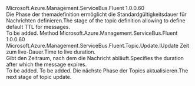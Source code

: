 <Type Name="IWithDefaultMessageTTL" FullName="Microsoft.Azure.Management.ServiceBus.Fluent.Topic.Update.IWithDefaultMessageTTL">
  <TypeSignature Language="C#" Value="public interface IWithDefaultMessageTTL" />
  <TypeSignature Language="ILAsm" Value=".class public interface auto ansi abstract IWithDefaultMessageTTL" />
  <TypeSignature Language="DocId" Value="T:Microsoft.Azure.Management.ServiceBus.Fluent.Topic.Update.IWithDefaultMessageTTL" />
  <TypeSignature Language="VB.NET" Value="Public Interface IWithDefaultMessageTTL" />
  <TypeSignature Language="F#" Value="type IWithDefaultMessageTTL = interface" />
  <AssemblyInfo>
    <AssemblyName>Microsoft.Azure.Management.ServiceBus.Fluent</AssemblyName>
    <AssemblyVersion>1.0.0.60</AssemblyVersion>
  </AssemblyInfo>
  <Interfaces />
  <Docs>
    <summary>
            <span data-ttu-id="9ed8e-101">Die Phase der themadefinition ermöglicht die Standardgültigkeitsdauer für Nachrichten definieren.</span><span class="sxs-lookup"><span data-stu-id="9ed8e-101">The stage of the topic definition allowing to define default TTL for messages.</span></span>
            </summary>
    <remarks>To be added.</remarks>
  </Docs>
  <Members>
    <Member MemberName="WithDefaultMessageTTL">
      <MemberSignature Language="C#" Value="public Microsoft.Azure.Management.ServiceBus.Fluent.Topic.Update.IUpdate WithDefaultMessageTTL (TimeSpan ttl);" />
      <MemberSignature Language="ILAsm" Value=".method public hidebysig newslot virtual instance class Microsoft.Azure.Management.ServiceBus.Fluent.Topic.Update.IUpdate WithDefaultMessageTTL(valuetype System.TimeSpan ttl) cil managed" />
      <MemberSignature Language="DocId" Value="M:Microsoft.Azure.Management.ServiceBus.Fluent.Topic.Update.IWithDefaultMessageTTL.WithDefaultMessageTTL(System.TimeSpan)" />
      <MemberSignature Language="VB.NET" Value="Public Function WithDefaultMessageTTL (ttl As TimeSpan) As IUpdate" />
      <MemberSignature Language="F#" Value="abstract member WithDefaultMessageTTL : TimeSpan -&gt; Microsoft.Azure.Management.ServiceBus.Fluent.Topic.Update.IUpdate" Usage="iWithDefaultMessageTTL.WithDefaultMessageTTL ttl" />
      <MemberType>Method</MemberType>
      <AssemblyInfo>
        <AssemblyName>Microsoft.Azure.Management.ServiceBus.Fluent</AssemblyName>
        <AssemblyVersion>1.0.0.60</AssemblyVersion>
      </AssemblyInfo>
      <ReturnValue>
        <ReturnType>Microsoft.Azure.Management.ServiceBus.Fluent.Topic.Update.IUpdate</ReturnType>
      </ReturnValue>
      <Parameters>
        <Parameter Name="ttl" Type="System.TimeSpan" />
      </Parameters>
      <Docs>
        <param name="ttl"><span data-ttu-id="9ed8e-102">Zeit zum live-Dauer.</span><span class="sxs-lookup"><span data-stu-id="9ed8e-102">Time to live duration.</span></span></param>
        <summary>
            <span data-ttu-id="9ed8e-103">Gibt den Zeitraum, nach dem die Nachricht abläuft.</span><span class="sxs-lookup"><span data-stu-id="9ed8e-103">Specifies the duration after which the message expires.</span></span>
            </summary>
        <returns>To be added.</returns>
        <remarks>To be added.</remarks>
        <return><span data-ttu-id="9ed8e-104">Die nächste Phase der Topics aktualisieren.</span><span class="sxs-lookup"><span data-stu-id="9ed8e-104">The next stage of topic update.</span></span></return>
      </Docs>
    </Member>
  </Members>
</Type>